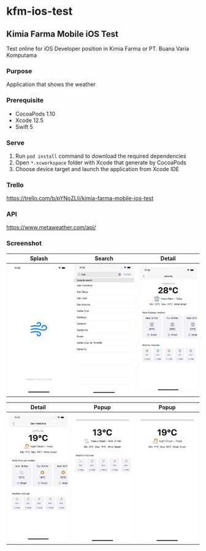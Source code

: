 # kfm-ios-test

## Kimia Farma Mobile iOS Test

Test online for iOS Developer position in Kimia Farma or PT. Buana Varia Komputama

### Purpose

Application that shows the weather

### Prerequisite

- CocoaPods 1.10
- Xcode 12.5
- Swift 5

### Serve

1. Run `pod install` command to download the required dependencies
2. Open `*.xcworkspace` folder with Xcode that generate by CocoaPods
3. Choose device target and launch the application from Xcode IDE

### Trello

https://trello.com/b/pYNoZLIi/kimia-farma-mobile-ios-test

### API

https://www.metaweather.com/api/

### Screenshot

Splash | Search | Detail
-- | -- | --
![](/screenshot/splash.png) | ![](/screenshot/search.png) | ![](/screenshot/detail-1.png)

Detail | Popup | Popup
-- | -- | --
![](/screenshot/detail-2.png) | ![](/screenshot/popup-detail.png) | ![](/screenshot/popup-information.png)
